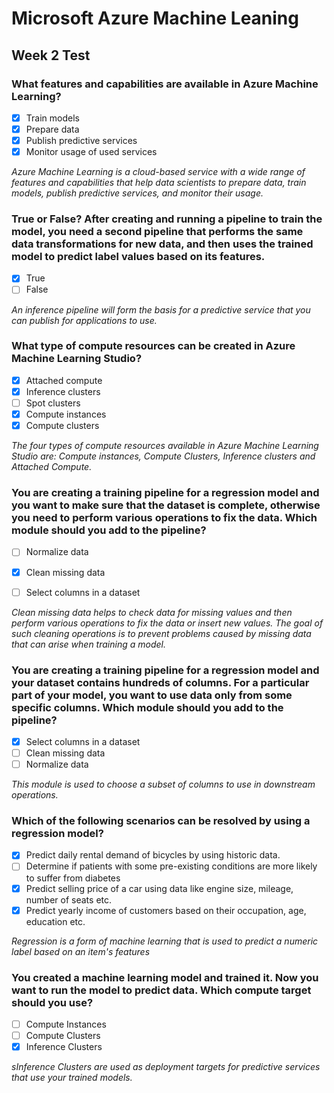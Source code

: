 # Microsoft Azure Machine Leaning
## Week 2 Test

### What features and capabilities are available in Azure Machine Learning?

- [x] Train models
- [x] Prepare data
- [x] Publish predictive services
- [x] Monitor usage of used services

*Azure Machine Learning is a cloud-based service with a wide range of features and capabilities that help data scientists to prepare data, train models, publish predictive services, and monitor their usage.*

### True or False? After creating and running a pipeline to train the model, you need a second pipeline that performs the same data transformations for new data, and then uses the trained model to predict label values based on its features.

- [x] True
- [ ] False

*An inference pipeline will form the basis for a predictive service that you can publish for applications to use.*

### What type of compute resources can be created in Azure Machine Learning Studio?

- [x] Attached compute
- [x] Inference clusters
- [ ] Spot clusters
- [x] Compute instances
- [x] Compute clusters

*The four types of compute resources available in Azure Machine Learning Studio are: Compute instances, Compute Clusters, Inference clusters and Attached Compute.*

### You are creating a training pipeline for a regression model and you want to make sure that the dataset is complete, otherwise you need to perform various operations to fix the data. Which module should you add to the pipeline?

- [ ] Normalize data
- [x] Clean missing data
- [ ] Select columns in a dataset


*Clean missing data helps to check data for missing values and then perform various operations to fix the data or insert new values. The goal of such cleaning operations is to prevent problems caused by missing data that can arise when training a model.*


### You are creating a training pipeline for a regression model and your dataset contains hundreds of columns. For a particular part of your model, you want to use data only from some specific columns. Which module should you add to the pipeline?

- [x] Select columns in a dataset
- [ ] Clean missing data
- [ ] Normalize data

*This module is used to choose a subset of columns to use in downstream operations.*

### Which of the following scenarios can be resolved by using a regression model?

- [x] Predict daily rental demand of bicycles by using historic data.
- [ ] Determine if patients with some pre-existing conditions are more likely to suffer from diabetes
- [x] Predict selling price of a car using data like engine size, mileage, number of seats etc.
- [x] Predict yearly income of customers based on their occupation, age, education etc.

*Regression is a form of machine learning that is used to predict a numeric label based on an item's features*

### You created a machine learning model and trained it. Now you want to run the model to predict data. Which compute target should you use?

- [ ] Compute Instances
- [ ] Compute Clusters
- [x] Inference Clusters

*sInference Clusters are used as deployment targets for predictive services that use your trained models.*
